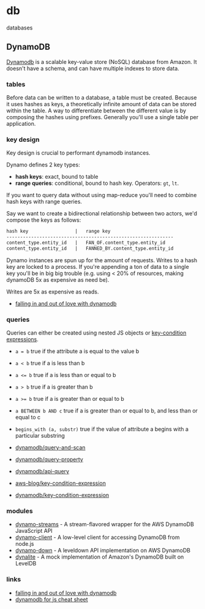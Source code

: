# db
databases

## DynamoDB
[Dynamodb](https://aws.amazon.com/dynamodb/) is a scalable key-value store
(NoSQL) database from Amazon. It doesn't have a schema, and can have multiple
indexes to store data.

### tables
Before data can be written to a database, a table must be created. Because it
uses hashes as keys, a theoretically infinite amount of data can be stored
within the table. A way to differentiate between the different value is by
composing the hashes using prefixes. Generally you'll use a single table per
application.

### key design
Key design is crucial to performant dynamodb instances.

Dynamo defines 2 key types:
- __hash keys__: exact, bound to table
- __range queries__: conditional, bound to hash key. Operators: `gt`, `lt`.

If you want to query data without using map-reduce you'll need to combine hash
keys with range queries.

Say we want to create a bidirectional relationship between two actors, we'd
compose the keys as follows:

```txt
hash key                 |   range key
-------------------------------------------------------------
content_type.entity_id   |   FAN_OF.content_type.entity_id
content_type.entity_id   |   FANNED_BY.content_type.entity_id
```

Dynamo instances are spun up for the amount of requests. Writes to a hash key
are locked to a process. If you're appending a ton of data to a single key
you'll be in big big trouble (e.g. using < 20% of resources, making dynamoDB
5x as expensive as need be).

Writes are 5x as expensive as reads.

- [falling in and out of love with dynamodb](http://0x74696d.com/posts/falling-in-and-out-of-love-with-dynamodb-part-ii/)

### queries
Queries can either be created using nested JS objects or
[key-condition expressions](http://docs.aws.amazon.com/amazondynamodb/latest/APIReference/API_Query.html#DDB-Query-request-KeyConditionExpression).

- `a = b` true if the attribute a is equal to the value b
- `a < b` true if a is less than b
- `a <= b` true if a is less than or equal to b
- `a > b` true if a is greater than b
- `a >= b` true if a is greater than or equal to b
- `a BETWEEN b AND c` true if a is greater than or equal to b, and less than or
  equal to c
- `begins_with (a, substr)` true if the value of attribute a begins with a
  particular substring


- [dynamodb/query-and-scan](http://docs.aws.amazon.com/amazondynamodb/latest/developerguide/QueryAndScan.html#QueryAndScan.Query)
- [dynamodb/query-property](http://docs.aws.amazon.com/AWSJavaScriptSDK/latest/AWS/DynamoDB.html#query-property)
- [dynamodb/api-query](http://docs.aws.amazon.com/amazondynamodb/latest/APIReference/API_Query.html)
- [aws-blog/key-condition-expression](https://aws.amazon.com/blogs/aws/dynamodb-update-improved-json-editing-key-condition-expressions/)
- [dynamodb/key-condition-expression](http://docs.aws.amazon.com/amazondynamodb/latest/APIReference/API_Query.html#DDB-Query-request-KeyConditionExpression)

### modules
- [dynamo-streams](https://github.com/jed/dynamo-streams) - A stream-flavored
  wrapper for the AWS DynamoDB JavaScript API
- [dynamo-client](https://github.com/jed/dynamo-client) - A low-level client
  for accessing DynamoDB from node.js
- [dynamo-down](https://github.com/jed/dynamo-down) - A leveldown API
  implementation on AWS DynamoDB
- [dynalite](https://github.com/mhart/dynalite) - A mock implementation of
  Amazon's DynamoDB built on LevelDB

### links
- [falling in and out of love with dynamodb](http://0x74696d.com/posts/falling-in-and-out-of-love-with-dynamodb-part-ii/)
- [dynamodb for js cheat sheet](http://www.markomedia.com.au/dynamodb-for-javascript-cheatsheet/)
